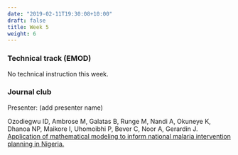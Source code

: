 ```yaml
---
date: "2019-02-11T19:30:08+10:00"
draft: false
title: Week 5
weight: 6
---
```


<!--more-->

### Technical track (EMOD)

No technical instruction this week.

### Journal club

Presenter: (add presenter name)

Ozodiegwu ID, Ambrose M, Galatas B, Runge M, Nandi A, Okuneye K, Dhanoa NP, Maikore I, Uhomoibhi P, Bever C, Noor A, Gerardin J.
[Application of mathematical modeling to inform national malaria intervention planning in Nigeria.](https://northwestern.box.com/s/1esdm0mwqmdqxrtu6ct1mduxyfef50x7)
